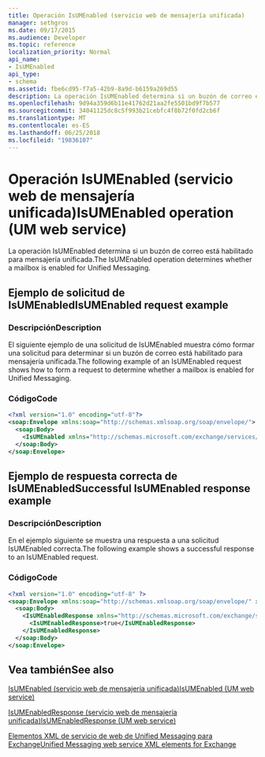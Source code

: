 ```yaml
---
title: Operación IsUMEnabled (servicio web de mensajería unificada)
manager: sethgros
ms.date: 09/17/2015
ms.audience: Developer
ms.topic: reference
localization_priority: Normal
api_name:
- IsUMEnabled
api_type:
- schema
ms.assetid: fbe6cd95-f7a5-42b9-8a9d-b6159a269d55
description: La operación IsUMEnabled determina si un buzón de correo está habilitado para mensajería unificada.
ms.openlocfilehash: 9d94a359d6b11e41762d21aa2fe5501bd9f7b577
ms.sourcegitcommit: 34041125dc8c5f993b21cebfc4f8b72f0fd2cb6f
ms.translationtype: MT
ms.contentlocale: es-ES
ms.lasthandoff: 06/25/2018
ms.locfileid: "19836107"
---
```

# <a name="isumenabled-operation-um-web-service"></a><span data-ttu-id="e8e0e-103">Operación IsUMEnabled (servicio web de mensajería unificada)</span><span class="sxs-lookup"><span data-stu-id="e8e0e-103">IsUMEnabled operation (UM web service)</span></span>

<span data-ttu-id="e8e0e-104">La operación IsUMEnabled determina si un buzón de correo está habilitado para mensajería unificada.</span><span class="sxs-lookup"><span data-stu-id="e8e0e-104">The IsUMEnabled operation determines whether a mailbox is enabled for Unified Messaging.</span></span>
  
## <a name="isumenabled-request-example"></a><span data-ttu-id="e8e0e-105">Ejemplo de solicitud de IsUMEnabled</span><span class="sxs-lookup"><span data-stu-id="e8e0e-105">IsUMEnabled request example</span></span>

### <a name="description"></a><span data-ttu-id="e8e0e-106">Descripción</span><span class="sxs-lookup"><span data-stu-id="e8e0e-106">Description</span></span>

<span data-ttu-id="e8e0e-107">El siguiente ejemplo de una solicitud de IsUMEnabled muestra cómo formar una solicitud para determinar si un buzón de correo está habilitado para mensajería unificada.</span><span class="sxs-lookup"><span data-stu-id="e8e0e-107">The following example of an IsUMEnabled request shows how to form a request to determine whether a mailbox is enabled for Unified Messaging.</span></span>
  
### <a name="code"></a><span data-ttu-id="e8e0e-108">Código</span><span class="sxs-lookup"><span data-stu-id="e8e0e-108">Code</span></span>

```XML
<?xml version="1.0" encoding="utf-8"?>
<soap:Envelope xmlns:soap="http://schemas.xmlsoap.org/soap/envelope/">
  <soap:Body>
    <IsUMEnabled xmlns="http://schemas.microsoft.com/exchange/services/2006/messages" />
  </soap:Body>
</soap:Envelope>
```

## <a name="successful-isumenabled-response-example"></a><span data-ttu-id="e8e0e-109">Ejemplo de respuesta correcta de IsUMEnabled</span><span class="sxs-lookup"><span data-stu-id="e8e0e-109">Successful IsUMEnabled response example</span></span>

### <a name="description"></a><span data-ttu-id="e8e0e-110">Descripción</span><span class="sxs-lookup"><span data-stu-id="e8e0e-110">Description</span></span>

<span data-ttu-id="e8e0e-111">En el ejemplo siguiente se muestra una respuesta a una solicitud IsUMEnabled correcta.</span><span class="sxs-lookup"><span data-stu-id="e8e0e-111">The following example shows a successful response to an IsUMEnabled request.</span></span>
  
### <a name="code"></a><span data-ttu-id="e8e0e-112">Código</span><span class="sxs-lookup"><span data-stu-id="e8e0e-112">Code</span></span>

```XML
<?xml version="1.0" encoding="utf-8" ?>
<soap:Envelope xmlns:soap="http://schemas.xmlsoap.org/soap/envelope/" xmlns:xsi="http://www.w3.org/2001/XMLSchema-instance" xmlns:xsd="http://www.w3.org/2001/XMLSchema">
  <soap:Body>
    <IsUMEnabledResponse xmlns="http://schemas.microsoft.com/exchange/services/2006/messages">
      <IsUMEnabledResponse>true</IsUMEnabledResponse> 
    </IsUMEnabledResponse>
  </soap:Body>
</soap:Envelope>
```

## <a name="see-also"></a><span data-ttu-id="e8e0e-113">Vea también</span><span class="sxs-lookup"><span data-stu-id="e8e0e-113">See also</span></span>



[<span data-ttu-id="e8e0e-114">IsUMEnabled (servicio web de mensajería unificada)</span><span class="sxs-lookup"><span data-stu-id="e8e0e-114">IsUMEnabled (UM web service)</span></span>](isumenabled-um-web-service.md)
  
[<span data-ttu-id="e8e0e-115">IsUMEnabledResponse (servicio web de mensajería unificada)</span><span class="sxs-lookup"><span data-stu-id="e8e0e-115">IsUMEnabledResponse (UM web service)</span></span>](isumenabledresponse-um-web-service.md)


[<span data-ttu-id="e8e0e-116">Elementos XML de servicio de web de Unified Messaging para Exchange</span><span class="sxs-lookup"><span data-stu-id="e8e0e-116">Unified Messaging web service XML elements for Exchange</span></span>](unified-messaging-web-service-xml-elements-for-exchange.md)

